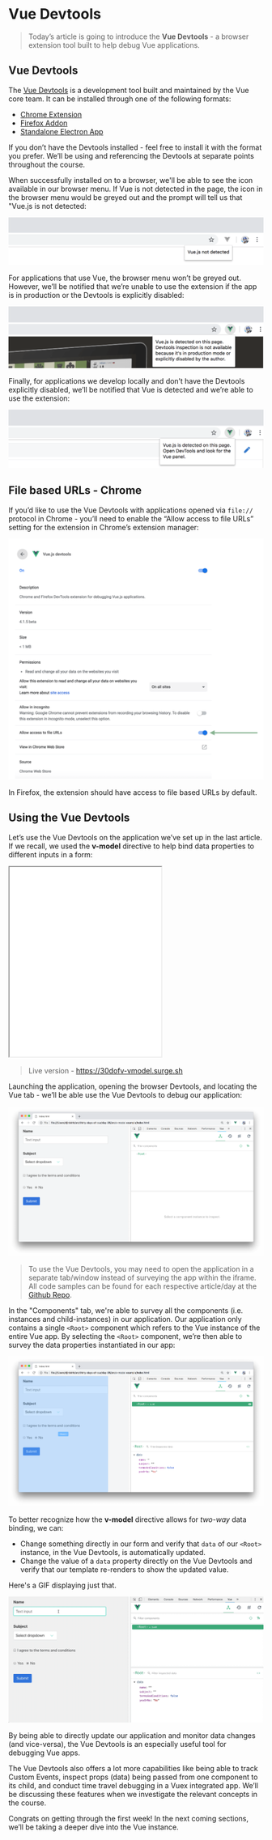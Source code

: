# Vue Devtools

> Today’s article is going to introduce the **Vue Devtools** - a browser extension tool built to help debug Vue applications.

## Vue Devtools

The [Vue Devtools](https://github.com/vuejs/vue-devtools) is a development tool built and maintained by the Vue core team. It can be installed through one of the following formats:

-   [Chrome Extension](https://chrome.google.com/webstore/detail/vuejs-devtools/nhdogjmejiglipccpnnnanhbledajbpd)
-   [Firefox Addon](https://addons.mozilla.org/en-US/firefox/addon/vue-js-devtools/)
-   [Standalone Electron App](https://github.com/vuejs/vue-devtools/blob/master/shells/electron/README.md)

If you don’t have the Devtools installed - feel free to install it with the format you prefer. We’ll be using and referencing the Devtools at separate points throughout the course.

When successfully installed on to a browser, we'll be able to see the icon available in our browser menu. If Vue is not detected in the page, the icon in the browser menu would be greyed out and the prompt will tell us that "Vue.js is not detected:

![](./public/assets/vue-devtools-not-detected.png)

For applications that use Vue, the browser menu won’t be greyed out. However, we’ll be notified that we’re unable to use the extension if the app is in production or the Devtools is explicitly disabled:

![This app is chess.com!](./public/assets/vue-devtools-prod.png)

Finally, for applications we develop locally and don’t have the Devtools explicitly disabled, we’ll be notified that Vue is detected and we’re able to use the extension:

![](./public/assets/vue-devtools-enabled.png)

## File based URLs - Chrome

If you’d like to use the Vue Devtools with applications opened via `file://` protocol in Chrome - you’ll need to enable  the “Allow access to file URLs” setting for the extension in Chrome’s extension manager:

![](./public/assets/vue-devtools-file-enable.png)

In Firefox, the extension should have access to file based URLs by default.

## Using the Vue Devtools

Let’s use the Vue Devtools on the application we’ve set up in the last article. If we recall, we used the **v-model** directive to help bind data properties to different inputs in a form:

<iframe src='./src/v-model-example/index.html'
        height="375"
        scrolling="no"
         >
</iframe>

> Live version - <https://30dofv-vmodel.surge.sh>

Launching the application, opening the browser Devtools, and locating the Vue tab - we’ll be able use the Vue Devtools to debug our application:

![](./public/assets/vue-devtools-v-model-app.png)

> To use the Vue Devtools, you may need to open the application in a separate tab/window instead of surveying the app within the iframe. All code samples can be found for each respective article/day at the [Github Repo](https://github.com/fullstackio/30-days-of-vue/).

In the "Components" tab, we're able to survey all the components (i.e. instances and child-instances) in our application. Our application only contains a single `<Root>` component which refers to the Vue instance of the entire Vue app. By selecting the `<Root>` component, we’re then able to survey the data properties instantiated in our app:

![](./public/assets/vue-devtools-v-model-app-root-component.png)

To better recognize how the **v-model** directive allows for _two-way_ data binding, we can:

-   Change something directly in our form and verify that `data` of our `<Root>` instance, in the Vue Devtools, is automatically updated.
-   Change the value of a `data` property directly on the Vue Devtools and verify that our template re-renders to show the updated value.

Here's a GIF displaying just that.

[![](./public/assets/v-model-two-way-binding.gif)](https://bit.ly/2RxFolt)

By being able to directly update our application and monitor data changes (and vice-versa), the Vue Devtools is an especially useful tool for debugging Vue apps.

The Vue Devtools also offers a lot more capabilities like being able to track Custom Events, inspect props (data) being passed from one component to its child, and conduct time travel debugging in a Vuex integrated app. We’ll be discussing these features when we investigate the relevant concepts in the course.

Congrats on getting through the first week! In the next coming sections, we’ll be taking a deeper dive into the Vue instance.
